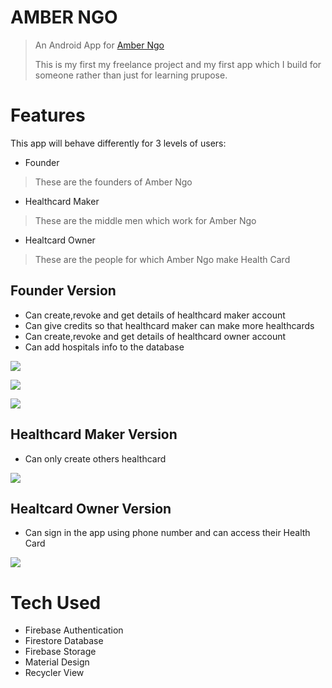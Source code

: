 #  **AMBER NGO**

> An Android App for [Amber Ngo](https://ngoamber.in/)
> 
> This is my first my freelance project and my first app which I build for someone rather than just for learning prupose.




# Features

This app will behave differently for 3 levels of users:

 - Founder 

> These are the founders of Amber Ngo

 - Healthcard Maker

> These are the middle men which work for Amber Ngo

 - Healtcard Owner

> These are the people for which Amber Ngo make Health Card

## Founder Version

 - Can create,revoke and get details of healthcard maker account
 - Can give credits so that healthcard maker can make more healthcards
 - Can create,revoke and get details of healthcard owner account
- Can add hospitals info to the database

![]( https://media.giphy.com/media/MJ7vpKZHedXmSBbkQF/giphy.gif
)

![]( https://media.giphy.com/media/047XLox4hmUDpFmOzO/giphy.gif
)

![]( https://media.giphy.com/media/5MbbsNOosuWPoOTdA2/giphy.gif
)


## Healthcard Maker Version
 - Can only create others healthcard

  ![](https://media.giphy.com/media/SIIZ7oUDwW1pndUrb7/giphy.gif
)

## Healtcard Owner Version

 - Can sign in the app using phone number and can access their Health Card

![](https://media.giphy.com/media/JUXbmhDBtl6uf15KAZ/giphy.gif)


# Tech Used

 - Firebase Authentication
 - Firestore Database
 - Firebase Storage
 - Material Design
 -  Recycler View
